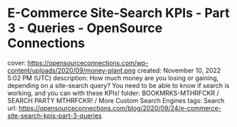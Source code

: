 # E-Commerce Site-Search KPIs - Part 3 - Queries - OpenSource Connections

cover: https://opensourceconnections.com/wp-content/uploads/2020/09/money-plant.png
created: November 10, 2022 5:02 PM (UTC)
description: How much money are you losing or gaining, depending on a site-search query? You need to be able to know if search is working, and you can with these KPIs!
folder: BOOKMRKS-MTHRFCKR / SEARCH PARTY MTHRFCKR! / More Custom Search Engines
tags: Search
url: https://opensourceconnections.com/blog/2020/09/24/e-commerce-site-search-kpis-part-3-queries